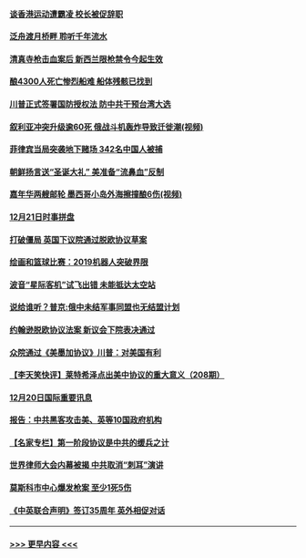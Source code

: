 #### [谈香港运动遭霸凌 校长被促辞职](../pages/prog202/a102734865.md?t=12220701) 
#### [泛舟渡月桥畔 聆听千年流水](../pages/prog202/a102734863.md?t=12220701) 
#### [清真寺枪击血案后 新西兰限枪禁令今起生效](../pages/prog202/a102734655.md?t=12220701) 
#### [酿4300人死亡惨烈船难 船体残骸已找到](../pages/prog202/a102734585.md?t=12220701) 
#### [川普正式签署国防授权法 防中共干预台湾大选](../pages/prog202/a102734587.md?t=12220701) 
#### [叙利亚冲突升级逾60死 俄战斗机轰炸导致迁徙潮(视频)](../pages/prog202/a102734403.md?t=12220701) 
#### [菲律宾当局突袭地下赌场 342名中国人被捕](../pages/prog202/a102734392.md?t=12220701) 
#### [朝鲜扬言送“圣诞大礼” 美准备“流鼻血”反制](../pages/prog202/a102734387.md?t=12220701) 
#### [嘉年华两艘邮轮 墨西哥小岛外海擦撞酿6伤(视频)](../pages/prog202/a102734357.md?t=12220701) 
#### [12月21日时事拼盘](../pages/prog202/a102734213.md?t=12220701) 
#### [打破僵局 英国下议院通过脱欧协议草案](../pages/prog202/a102734197.md?t=12220701) 
#### [绘画和篮球比赛：2019机器人突破界限](../pages/prog202/a102734175.md?t=12220701) 
#### [波音“星际客机”试飞出错 未能抵达太空站](../pages/prog202/a102734149.md?t=12220701) 
#### [说给谁听？普京:俄中未结军事同盟也无结盟计划](../pages/prog202/a102734128.md?t=12220701) 
#### [约翰逊脱欧协议法案 新议会下院表决通过](../pages/prog202/a102734008.md?t=12220701) 
#### [众院通过《美墨加协议》川普：对美国有利](../pages/prog202/a102733996.md?t=12220701) 
#### [【李天笑快评】莱特希泽点出美中协议的重大意义（208期）](../pages/prog202/a102733955.md?t=12220701) 
#### [12月20日国际重要讯息](../pages/prog202/a102733811.md?t=12220701) 
#### [报告：中共黑客攻击美、英等10国政府机构](../pages/prog202/a102733695.md?t=12220701) 
#### [【名家专栏】第一阶段协议是中共的缓兵之计](../pages/prog202/a102733104.md?t=12220701) 
#### [世界律师大会内幕被揭 中共取消“刺耳”演讲](../pages/prog202/a102733621.md?t=12220701) 
#### [莫斯科市中心爆发枪案 至少1死5伤](../pages/prog202/a102733367.md?t=12220701) 
#### [《中英联合声明》签订35周年 英外相促对话](../pages/prog202/a102733192.md?t=12220701) 

----
#### [ >>> 更早内容 <<< ](../indexes/prog202-earlier.md)
